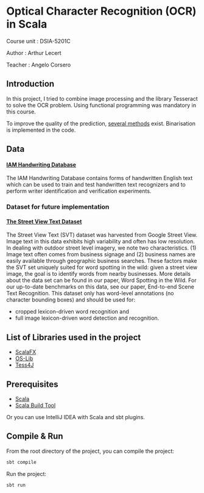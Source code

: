 #  Optical Character Recognition (OCR) in Scala

Course unit : DSIA-5201C  

Author : Arthur Lecert

Teacher : Angelo Corsero

## Introduction

In this project, I tried to combine image processing and the library Tesseract to solve the OCR problem.
Using functional programming was mandatory in this course.

To improve the quality of the prediction, [several methods](https://github.com/tesseract-ocr/tesseract/wiki/ImproveQuality)
exist. Binarisation is implemented in the code.

## Data
 
#### [IAM Handwriting Database](http://www.fki.inf.unibe.ch/databases/iam-handwriting-database)

The IAM Handwriting Database contains forms of handwritten English text which can be used to train and test
handwritten text recognizers and to perform writer identification and verification experiments.
 
### Dataset for future implementation
#### [The Street View Text Dataset](http://www.iapr-tc11.org/mediawiki/index.php?title=The_Street_View_Text_Dataset)

The Street View Text (SVT) dataset was harvested from Google Street View. Image text in this data exhibits high
variability and often has low resolution. In dealing with outdoor street level imagery, we note two characteristics.
(1) Image text often comes from business signage and (2) business names are easily available through geographic
business searches. These factors make the SVT set uniquely suited for word spotting in the wild: given a street view
image, the goal is to identify words from nearby businesses. More details about the data set can be found in our
paper, Word Spotting in the Wild. For our up-to-date benchmarks on this data, see our paper, End-to-end Scene
Text Recognition.
This dataset only has word-level annotations (no character bounding boxes) and should be used for:
- cropped lexicon-driven word recognition and
- full image lexicon-driven word detection and recognition. 

## List of Libraries used in the project

- [ScalaFX](http://www.scalafx.org/)
- [OS-Lib](https://github.com/lihaoyi/os-lib)
- [Tess4J](http://tess4j.sourceforge.net/)

## Prerequisites

- [Scala](https://www.scala-lang.org/)
- [Scala Build Tool](https://www.scala-sbt.org/)

Or you can use IntelliJ IDEA with Scala and sbt plugins.

## Compile & Run

From the root directory of the project, you can compile the project:
```bash
sbt compile
```
Run the project:
```bash
sbt run
```
